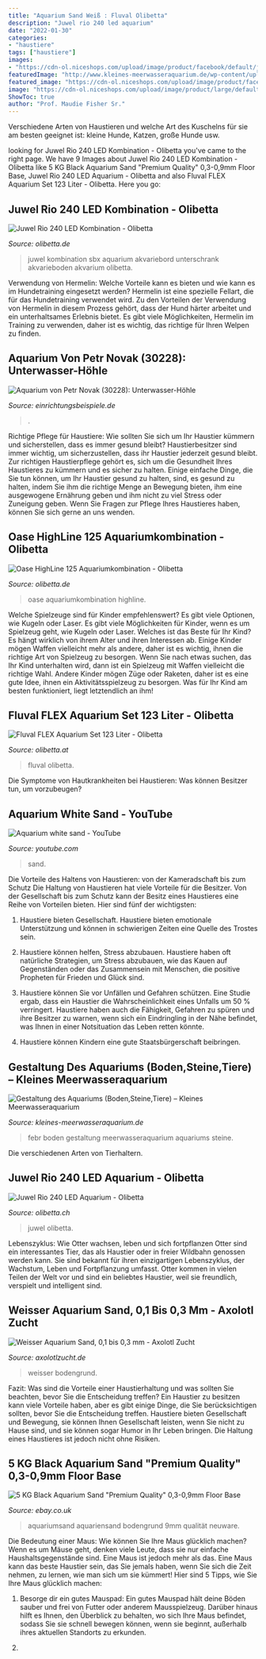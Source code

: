 ```yaml
---
title: "Aquarium Sand Weiß : Fluval Olibetta"
description: "Juwel rio 240 led aquarium"
date: "2022-01-30"
categories:
- "haustiere"
tags: ["haustiere"]
images:
- "https://cdn-ol.niceshops.com/upload/image/product/facebook/default/juwel-rio-240-led-aquarium-schwarz-76790-de.jpg"
featuredImage: "http://www.kleines-meerwasseraquarium.de/wp-content/uploads/2012/05/Aquarium-Febr.2010-.jpg"
featured_image: "https://cdn-ol.niceshops.com/upload/image/product/facebook/default/juwel-rio-240-led-aquarium-schwarz-76790-de.jpg"
image: "https://cdn-ol.niceshops.com/upload/image/product/large/default/fluval-flex-aquarium-set-123-liter-weiss-179486-de.jpg"
ShowToc: true
author: "Prof. Maudie Fisher Sr."
---
```



Verschiedene Arten von Haustieren und welche Art des Kuschelns für sie am besten geeignet ist: kleine Hunde, Katzen, große Hunde usw.

	

		
looking for Juwel Rio 240 LED Kombination - Olibetta you've came to the right page. We have 9 Images about Juwel Rio 240 LED Kombination - Olibetta like 5 KG Black Aquarium Sand &quot;Premium Quality&quot; 0,3-0,9mm Floor Base, Juwel Rio 240 LED Aquarium - Olibetta and also Fluval FLEX Aquarium Set 123 Liter - Olibetta. Here you go:
		
    
## Juwel Rio 240 LED Kombination - Olibetta

<img loading=lazy src="https://cdn-ol.niceshops.com/upload/image/product/large/default/juwel-rio-240-led-kombination-schwarz-76939-de.jpg" onerror="this.onerror=null;this.src='https://tse4.mm.bing.net/th?id=OIP._10Xk77-oW5b85YHmYVDDgHaH7&amp;pid=15.1';" alt="Juwel Rio 240 LED Kombination - Olibetta">

_Source: olibetta.de_

>juwel kombination sbx aquarium akvariebord unterschrank akvarieboden akvarium olibetta. 

	

Verwendung von Hermelin: Welche Vorteile kann es bieten und wie kann es im Hundetraining eingesetzt werden?
Hermelin ist eine spezielle Fellart, die für das Hundetraining verwendet wird. Zu den Vorteilen der Verwendung von Hermelin in diesem Prozess gehört, dass der Hund härter arbeitet und ein unterhaltsames Erlebnis bietet. Es gibt viele Möglichkeiten, Hermelin im Training zu verwenden, daher ist es wichtig, das richtige für Ihren Welpen zu finden.

    
## Aquarium Von Petr Novak (30228): Unterwasser-Höhle

<img loading=lazy src="https://www.einrichtungsbeispiele.de/images_30228/h1080_w1920/aquarium-unterwasser-hoehle__7d40fb51a0644898de58bbc61c1d97db.jpg" onerror="this.onerror=null;this.src='https://tse1.mm.bing.net/th?id=OIP.bHui_8GoivV41Lq4a6JUzgHaE8&amp;pid=15.1';" alt="Aquarium von Petr Novak (30228): Unterwasser-Höhle">

_Source: einrichtungsbeispiele.de_

>. 

	

Richtige Pflege für Haustiere: Wie sollten Sie sich um Ihr Haustier kümmern und sicherstellen, dass es immer gesund bleibt?
Haustierbesitzer sind immer wichtig, um sicherzustellen, dass ihr Haustier jederzeit gesund bleibt. Zur richtigen Haustierpflege gehört es, sich um die Gesundheit Ihres Haustieres zu kümmern und es sicher zu halten. Einige einfache Dinge, die Sie tun können, um Ihr Haustier gesund zu halten, sind, es gesund zu halten, indem Sie ihm die richtige Menge an Bewegung bieten, ihm eine ausgewogene Ernährung geben und ihm nicht zu viel Stress oder Zuneigung geben. Wenn Sie Fragen zur Pflege Ihres Haustieres haben, können Sie sich gerne an uns wenden.

    
## Oase HighLine 125 Aquariumkombination - Olibetta

<img loading=lazy src="https://cdn-ol.niceshops.com/upload/image/product/facebook/default/oase-highline-125-aquariumkombination-weiss-93847-de.jpg" onerror="this.onerror=null;this.src='https://tse1.mm.bing.net/th?id=OIP.8VjsxzlTC6qJHQvyb3t1SwHaD4&amp;pid=15.1';" alt="Oase HighLine 125 Aquariumkombination - Olibetta">

_Source: olibetta.de_

>oase aquariumkombination highline. 

	

Welche Spielzeuge sind für Kinder empfehlenswert? Es gibt viele Optionen, wie Kugeln oder Laser.
Es gibt viele Möglichkeiten für Kinder, wenn es um Spielzeug geht, wie Kugeln oder Laser. Welches ist das Beste für Ihr Kind? Es hängt wirklich von ihrem Alter und ihren Interessen ab. Einige Kinder mögen Waffen vielleicht mehr als andere, daher ist es wichtig, ihnen die richtige Art von Spielzeug zu besorgen. Wenn Sie nach etwas suchen, das Ihr Kind unterhalten wird, dann ist ein Spielzeug mit Waffen vielleicht die richtige Wahl. Andere Kinder mögen Züge oder Raketen, daher ist es eine gute Idee, ihnen ein Aktivitätsspielzeug zu besorgen. Was für Ihr Kind am besten funktioniert, liegt letztendlich an ihm!

    
## Fluval FLEX Aquarium Set 123 Liter - Olibetta

<img loading=lazy src="https://cdn-ol.niceshops.com/upload/image/product/large/default/fluval-flex-aquarium-set-123-liter-weiss-179486-de.jpg" onerror="this.onerror=null;this.src='https://tse4.mm.bing.net/th?id=OIP.W7FigS-g7pbzmREiApVRKAHaHX&amp;pid=15.1';" alt="Fluval FLEX Aquarium Set 123 Liter - Olibetta">

_Source: olibetta.at_

>fluval olibetta. 

	

Die Symptome von Hautkrankheiten bei Haustieren: Was können Besitzer tun, um vorzubeugen?

    
## Aquarium White Sand - YouTube

<img loading=lazy src="https://i.ytimg.com/vi/clcMExZPfbw/maxresdefault.jpg" onerror="this.onerror=null;this.src='https://tse1.mm.bing.net/th?id=OIP.8BTwZ3PQTDL6oPg6GeISXAHaEK&amp;pid=15.1';" alt="Aquarium white sand - YouTube">

_Source: youtube.com_

>sand. 

	

Die Vorteile des Haltens von Haustieren: von der Kameradschaft bis zum Schutz
Die Haltung von Haustieren hat viele Vorteile für die Besitzer. Von der Gesellschaft bis zum Schutz kann der Besitz eines Haustieres eine Reihe von Vorteilen bieten. Hier sind fünf der wichtigsten:
1. Haustiere bieten Gesellschaft. Haustiere bieten emotionale Unterstützung und können in schwierigen Zeiten eine Quelle des Trostes sein.

2. Haustiere können helfen, Stress abzubauen. Haustiere haben oft natürliche Strategien, um Stress abzubauen, wie das Kauen auf Gegenständen oder das Zusammensein mit Menschen, die positive Propheten für Frieden und Glück sind.

3. Haustiere können Sie vor Unfällen und Gefahren schützen. Eine Studie ergab, dass ein Haustier die Wahrscheinlichkeit eines Unfalls um 50 % verringert. Haustiere haben auch die Fähigkeit, Gefahren zu spüren und ihre Besitzer zu warnen, wenn sich ein Eindringling in der Nähe befindet, was Ihnen in einer Notsituation das Leben retten könnte.

4. Haustiere können Kindern eine gute Staatsbürgerschaft beibringen.

    
## Gestaltung Des Aquariums (Boden,Steine,Tiere) – Kleines Meerwasseraquarium

<img loading=lazy src="http://www.kleines-meerwasseraquarium.de/wp-content/uploads/2012/05/Aquarium-Febr.2010-.jpg" onerror="this.onerror=null;this.src='https://tse4.mm.bing.net/th?id=OIP.RSXgXkvq_Qzkth_ahwuGEwHaFj&amp;pid=15.1';" alt="Gestaltung des Aquariums (Boden,Steine,Tiere) – Kleines Meerwasseraquarium">

_Source: kleines-meerwasseraquarium.de_

>febr boden gestaltung meerwasseraquarium aquariums steine. 

	

Die verschiedenen Arten von Tierhaltern.

    
## Juwel Rio 240 LED Aquarium - Olibetta

<img loading=lazy src="https://cdn-ol.niceshops.com/upload/image/product/facebook/default/juwel-rio-240-led-aquarium-schwarz-76790-de.jpg" onerror="this.onerror=null;this.src='https://tse4.mm.bing.net/th?id=OIP.3MINmx2u_oJZM1tYV_V-FwHaD4&amp;pid=15.1';" alt="Juwel Rio 240 LED Aquarium - Olibetta">

_Source: olibetta.ch_

>juwel olibetta. 

	

Lebenszyklus: Wie Otter wachsen, leben und sich fortpflanzen
Otter sind ein interessantes Tier, das als Haustier oder in freier Wildbahn genossen werden kann. Sie sind bekannt für ihren einzigartigen Lebenszyklus, der Wachstum, Leben und Fortpflanzung umfasst. Otter kommen in vielen Teilen der Welt vor und sind ein beliebtes Haustier, weil sie freundlich, verspielt und intelligent sind.

    
## Weisser Aquarium Sand, 0,1 Bis 0,3 Mm - Axolotl Zucht

<img loading=lazy src="https://www.axolotlzucht.de/WebRoot/Store28/Shops/80819896/5A3B/E41F/E9D4/2C4C/BE8E/0A0C/6D04/1BB7/Screenshot_20171221-173549.jpg" onerror="this.onerror=null;this.src='https://tse1.mm.bing.net/th?id=OIP.P4QO6Z2RkEooqifWPKXEWQHaFS&amp;pid=15.1';" alt="Weisser Aquarium Sand, 0,1 bis 0,3 mm - Axolotl Zucht">

_Source: axolotlzucht.de_

>weisser bodengrund. 

	

Fazit: Was sind die Vorteile einer Haustierhaltung und was sollten Sie beachten, bevor Sie die Entscheidung treffen?
Ein Haustier zu besitzen kann viele Vorteile haben, aber es gibt einige Dinge, die Sie berücksichtigen sollten, bevor Sie die Entscheidung treffen. Haustiere bieten Gesellschaft und Bewegung, sie können Ihnen Gesellschaft leisten, wenn Sie nicht zu Hause sind, und sie können sogar Humor in Ihr Leben bringen. Die Haltung eines Haustieres ist jedoch nicht ohne Risiken.

    
## 5 KG Black Aquarium Sand &quot;Premium Quality&quot; 0,3-0,9mm Floor Base

<img loading=lazy src="https://cdn02.plentymarkets.com/9sy8qb9hlwp9/item/images/20655/middle/5-Kg-hellen-Aquariensand--Premium-Qualitaet--0-1-0-3mm-Bodengrund-Aquariumsand-IMG-0191-Kopie--2--20655.jpg" onerror="this.onerror=null;this.src='https://tse4.mm.bing.net/th?id=OIP.LRqKQfM7qj4XHI2cVla2HQHaFd&amp;pid=15.1';" alt="5 KG Black Aquarium Sand &quot;Premium Quality&quot; 0,3-0,9mm Floor Base">

_Source: ebay.co.uk_

>aquariumsand aquariensand bodengrund 9mm qualität neuware. 

	

Die Bedeutung einer Maus: Wie können Sie Ihre Maus glücklich machen?
Wenn es um Mäuse geht, denken viele Leute, dass sie nur einfache Haushaltsgegenstände sind. Eine Maus ist jedoch mehr als das. Eine Maus kann das beste Haustier sein, das Sie jemals haben, wenn Sie sich die Zeit nehmen, zu lernen, wie man sich um sie kümmert! Hier sind 5 Tipps, wie Sie Ihre Maus glücklich machen:
1. Besorge dir ein gutes Mauspad: Ein gutes Mauspad hält deine Böden sauber und frei von Futter oder anderem Mausspielzeug. Darüber hinaus hilft es Ihnen, den Überblick zu behalten, wo sich Ihre Maus befindet, sodass Sie sie schnell bewegen können, wenn sie beginnt, außerhalb ihres aktuellen Standorts zu erkunden.

2.

